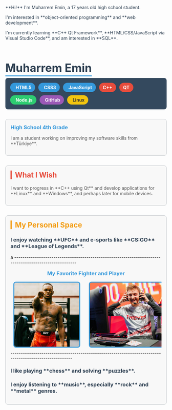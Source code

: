 
<p style="color: #2c3e50;"><i class="fa-solid fa-user-tie"></i> **Hi!** I'm Muharrem Emin, a 17 years old high school student.</p>
<p style="color: #2c3e50;"><i class="fa-solid fa-laptop-code"></i> I'm interested in **object-oriented programming** and **web development**.</p>
<p style="color: #2c3e50;"><i class="fa-solid fa-graduation-cap"></i> I'm currently learning **C++ Qt Framework**, **HTML/CSS/JavaScript via Visual Studio Code**, and am interested in **SQL**.</p>

<h1 style="color: #2c3e50; font-size: 2.5em; margin-bottom: 5px; border-bottom: 3px solid #3498db; display: inline-block; padding-bottom: 3px;">Muharrem Emin</h1>

<div style="padding: 15px; background-color: #34495e; border-radius: 8px; margin-bottom: 30px; display: flex; flex-wrap: wrap; gap: 10px;">
    <p style="display: inline-block; background-color: #3498db; color: white; padding: 6px 12px; border-radius: 15px; margin: 0; font-weight: bold;"><i class="fa-brands fa-html5" style="margin-right: 5px;"></i>HTML5</p>
    <p style="display: inline-block; background-color: #3498db; color: white; padding: 6px 12px; border-radius: 15px; margin: 0; font-weight: bold;"><i class="fa-brands fa-css3-alt" style="margin-right: 5px;"></i>CSS3</p>
    <p style="display: inline-block; background-color: #3498db; color: white; padding: 6px 12px; border-radius: 15px; margin: 0; font-weight: bold;"><i class="fa-brands fa-js" style="margin-right: 5px;"></i>JavaScript</p>
    <p style="display: inline-block; background-color: #e74c3c; color: white; padding: 6px 12px; border-radius: 15px; margin: 0; font-weight: bold;">C++</p>
    <p style="display: inline-block; background-color: #e74c3c; color: white; padding: 6px 12px; border-radius: 15px; margin: 0; font-weight: bold;">QT</p>
    <p style="display: inline-block; background-color: #2ecc71; color: white; padding: 6px 12px; border-radius: 15px; margin: 0; font-weight: bold;"><i class="fa-brands fa-node" style="margin-right: 5px;"></i>Node.js</p>
    <p style="display: inline-block; background-color: #9b59b6; color: white; padding: 6px 12px; border-radius: 15px; margin: 0; font-weight: bold;"><i class="fa-brands fa-github" style="margin-right: 5px;"></i>GitHub</p>
    <p style="display: inline-block; background-color: #f1c40f; color: #333; padding: 6px 12px; border-radius: 15px; margin: 0; font-weight: bold;"><i class="fa-brands fa-linux" style="margin-right: 5px;"></i>Linux</p>
</div>

<div style="padding: 15px; border: 1px solid #bdc3c7; border-radius: 8px; margin-bottom: 30px; background-color: #f8f8f8;">
    <h3 style="color: #3498db; margin-top: 0; margin-bottom: 15px;">High School 4th Grade</h3>
    <p style="color: #555;">I am a student working on improving my software skills from **Türkiye**.</p>
</div>

<div style="padding: 15px; border: 1px solid #bdc3c7; border-radius: 8px; margin-bottom: 30px; background-color: #f8f8f8;">
    <h2 style="color: #e74c3c; font-size: 1.6em; border-left: 4px solid #e74c3c; padding-left: 10px; margin-top: 0;">What I Wish</h2>
    <p style="color: #555;">I want to progress in **C++ using Qt** and develop applications for **Linux** and **Windows**, and perhaps later for mobile devices.</p>
</div>

<div style="padding: 15px; border: 1px solid #bdc3c7; border-radius: 8px; background-color: #f8f8f8;">
    <h2 style="color: #f39c12; font-size: 1.6em; border-left: 4px solid #f39c12; padding-left: 10px; margin-top: 0;">My Personal Space</h2>
    <section>
        <h3 style="color: #2c3e50;">I enjoy watching **UFC** and e-sports like **CS:GO** and **League of Legends**.</h3>
        a
         -------------------------------------------------------------------------------------------------------
        <div style="margin-top: 15px; overflow: hidden; padding-bottom: 5px;">
            <h3 style="color: #3498db; margin-top: 0; text-align: center;">My Favorite Fighter and Player</h3>
            <div style="width: 48%; float: left; text-align: center; margin-right: 2%;">
                <img src="Israel Adesanya.JPEG" alt="Israel Adesanya" style="max-width: 100%; height: 200px; object-fit: cover; border-radius: 8px; border: 3px solid #3498db;">
            </div>
            <div style="width: 48%; float: right; text-align: center; margin-left: 2%;">
                <img src="100t-closer-min-scaled.jpg" alt="100T Closer" style="max-width: 100%; height: 200px; object-fit: cover; border-radius: 8px; border: 3px solid #3498db;">
            </div>
            <div style="clear: both;"></div>
        </div>
       -------------------------------------------------------------------------------------------------------
        <h3 style="color: #2c3e50; margin-top: 20px;">I like playing **chess** and solving **puzzles**.</h3>
        <h3 style="color: #2c3e50;">I enjoy listening to **music**, especially **rock** and **metal** genres.</h3>
    </section>
</div>
